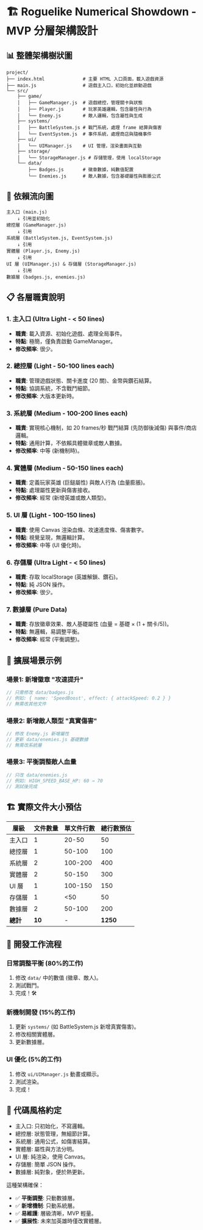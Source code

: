 # 🏗️ Roguelike Numerical Showdown - MVP 分層架構設計

## 📊 整體架構樹狀圖

```
project/
├── index.html              # 主要 HTML 入口頁面，載入遊戲資源
├── main.js                 # 遊戲主入口，初始化並啟動遊戲
└── src/
    ├── game/
    │   ├── GameManager.js  # 遊戲總控，管理關卡與狀態
    │   ├── Player.js       # 玩家英雄邏輯，包含屬性與行為
    │   └── Enemy.js        # 敵人邏輯，包含屬性與生成
    ├── systems/
    │   ├── BattleSystem.js # 戰鬥系統，處理 frame 結算與傷害
    │   └── EventSystem.js  # 事件系統，處理商店與隨機事件
    ├── ui/
    │   └── UIManager.js    # UI 管理，渲染畫面與互動
    ├── storage/
    │   └── StorageManager.js # 存儲管理，使用 localStorage
    └── data/
        ├── Badges.js       # 徽章數據，純數值配置
        └── Enemies.js      # 敵人數據，包含基礎屬性與膨脹公式
```

## 🔄 依賴流向圖

```
主入口 (main.js)
    ↓ 引用並初始化
總控層 (GameManager.js)
    ↓ 引用
系統層 (BattleSystem.js, EventSystem.js)
    ↓ 引用
實體層 (Player.js, Enemy.js)
    ↓ 引用
UI 層 (UIManager.js) & 存儲層 (StorageManager.js)
    ↓ 引用
數據層 (badges.js, enemies.js)
```

## 📋 各層職責說明

### 1. 主入口 (Ultra Light - < 50 lines)
- **職責**: 載入資源、初始化遊戲、處理全局事件。
- **特點**: 極簡，僅負責啟動 GameManager。
- **修改頻率**: 很少。

### 2. 總控層 (Light - 50-100 lines each)
- **職責**: 管理遊戲狀態、關卡進度 (20 關)、金幣與鑽石結算。
- **特點**: 協調系統，不含戰鬥細節。
- **修改頻率**: 大版本更新時。

### 3. 系統層 (Medium - 100-200 lines each)
- **職責**: 實現核心機制，如 20 frames/秒 戰鬥結算 (先防御後減傷) 與事件/商店邏輯。
- **特點**: 通用計算，不依賴具體徽章或敵人數據。
- **修改頻率**: 中等 (新機制時)。

### 4. 實體層 (Medium - 50-150 lines each)
- **職責**: 定義玩家英雄 (巨鎚屬性) 與敵人行為 (血量膨脹)。
- **特點**: 處理屬性更新與傷害接收。
- **修改頻率**: 經常 (新增英雄或敵人類型)。

### 5. UI 層 (Light - 100-150 lines)
- **職責**: 使用 Canvas 渲染血條、攻速進度條、傷害數字。
- **特點**: 視覺呈現，無邏輯計算。
- **修改頻率**: 中等 (UI 優化時)。

### 6. 存儲層 (Ultra Light - < 50 lines)
- **職責**: 存取 localStorage (英雄解鎖、鑽石)。
- **特點**: 純 JSON 操作。
- **修改頻率**: 很少。

### 7. 數據層 (Pure Data)
- **職責**: 存放徽章效果、敵人基礎屬性 (血量 = 基礎 × (1 + 關卡/5))。
- **特點**: 無邏輯，易調整平衡。
- **修改頻率**: 經常 (平衡調整)。

## 🎯 擴展場景示例

### 場景1: 新增徽章 "攻速提升"
```javascript
// 只需修改 data/badges.js
// 例如: { name: 'SpeedBoost', effect: { attackSpeed: 0.2 } }
// 無需改其他文件
```

### 場景2: 新增敵人類型 "真實傷害"
```javascript
// 修改 Enemy.js 新增屬性
// 更新 data/enemies.js 基礎數據
// 無需改系統層
```

### 場景3: 平衡調整敵人血量
```javascript
// 只改 data/enemies.js
// 例如: HIGH_SPEED_BASE_HP: 60 → 70
// 測試後完成
```

## 🏗️ 實際文件大小預估

| 層級 | 文件數量 | 單文件行數 | 總行數預估 |
|------|----------|------------|------------|
| 主入口 | 1 | 20-50 | 50 |
| 總控層 | 1 | 50-100 | 100 |
| 系統層 | 2 | 100-200 | 400 |
| 實體層 | 2 | 50-150 | 300 |
| UI 層 | 1 | 100-150 | 150 |
| 存儲層 | 1 | <50 | 50 |
| 數據層 | 2 | 50-100 | 200 |
| **總計** | **10** | - | **1250** |

## 🔧 開發工作流程

### 日常調整平衡 (80%的工作)
1. 修改 `data/` 中的數值 (徽章、敵人)。
2. 測試戰鬥。
3. 完成！🛠️

### 新機制開發 (15%的工作)
1. 更新 `systems/` (如 BattleSystem.js 新增真實傷害)。
2. 修改相關實體層。
3. 更新數據層。

### UI 優化 (5%的工作)
1. 修改 `ui/UIManager.js` 動畫或顯示。
2. 測試渲染。
3. 完成！

## 🎨 代碼風格約定

- 主入口: 只初始化，不寫邏輯。
- 總控層: 狀態管理，無細節計算。
- 系統層: 通用公式，如傷害結算。
- 實體層: 屬性與方法分明。
- UI 層: 純渲染，使用 Canvas。
- 存儲層: 簡單 JSON 操作。
- 數據層: 純對象，便於熱更新。

這種架構確保：
- ✅ **平衡調整**: 只動數據層。
- ✅ **新增機制**: 只動系統層。
- ✅ **易維護**: 層級清晰，MVP 輕量。
- ✅ **擴展性**: 未來加英雄時僅改實體層。